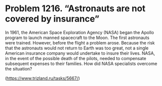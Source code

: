 # Problem 1216. “Astronauts are not covered by insurance”

In 1961, the American Space Exploration Agency (NASA) began the Apollo program to launch manned spacecraft to the Moon. The first astronauts were trained. However, before the flight a problem arose. Because the risk that the astronauts would not return to Earth was too great, not a single American insurance company would undertake to insure their lives. NASA, in the event of the possible death of the pilots, needed to compensate subsequent expenses to their families. How did NASA specialists overcome the situation?

(https://www.trizland.ru/tasks/5667/)